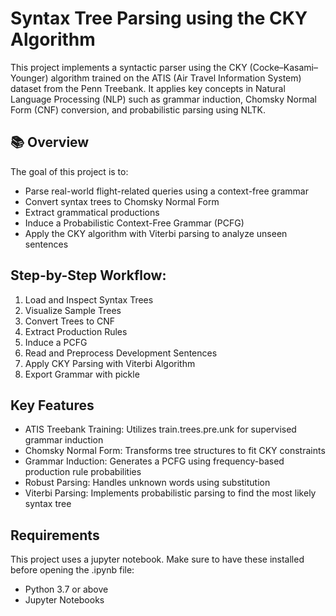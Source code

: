 # Syntax Tree Parsing using the CKY Algorithm
This project implements a syntactic parser using the CKY (Cocke–Kasami–Younger) algorithm trained on the ATIS (Air Travel Information System) dataset from the Penn Treebank. It applies key concepts in Natural Language Processing (NLP) such as grammar induction, Chomsky Normal Form (CNF) conversion, and probabilistic parsing using NLTK.

## 📚 Overview
The goal of this project is to:
- Parse real-world flight-related queries using a context-free grammar
- Convert syntax trees to Chomsky Normal Form
- Extract grammatical productions
- Induce a Probabilistic Context-Free Grammar (PCFG)
- Apply the CKY algorithm with Viterbi parsing to analyze unseen sentences

## Step-by-Step Workflow:
1. Load and Inspect Syntax Trees
2. Visualize Sample Trees
3. Convert Trees to CNF
4. Extract Production Rules
5. Induce a PCFG
6. Read and Preprocess Development Sentences
7. Apply CKY Parsing with Viterbi Algorithm
8. Export Grammar with pickle

## Key Features
- ATIS Treebank Training: Utilizes train.trees.pre.unk for supervised grammar induction
- Chomsky Normal Form: Transforms tree structures to fit CKY constraints
- Grammar Induction: Generates a PCFG using frequency-based production rule probabilities
- Robust Parsing: Handles unknown words using <unk> substitution
- Viterbi Parsing: Implements probabilistic parsing to find the most likely syntax tree

## Requirements
This project uses a jupyter notebook. Make sure to have these installed before opening the .ipynb file:
- Python 3.7 or above
- Jupyter Notebooks


